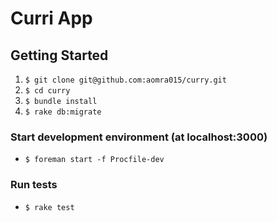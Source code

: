 # Curri App

## Getting Started

1. `$ git clone git@github.com:aomra015/curry.git`
2. `$ cd curry`
3. `$ bundle install`
4. `$ rake db:migrate`

### Start development environment (at localhost:3000)
- `$ foreman start -f Procfile-dev`

### Run tests
- `$ rake test`